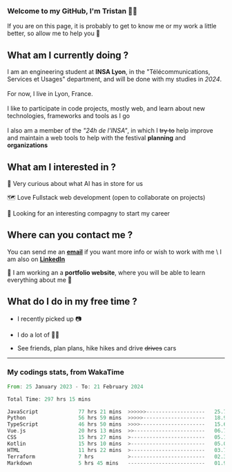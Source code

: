 ### Welcome to my GitHub, I'm Tristan 👨‍💻

If you are on this page, it is probably to get to know me or my work a little better, so allow me to help you 💁

## What am I currently doing ?

I am an engineering student at **INSA Lyon**, in the "Télécommunications, Services et Usages" department, and will be done with my studies in *2024*. \
\
For now, I live in Lyon, France. \
\
I like to participate in code projects, mostly web, and learn about new technologies, frameworks and tools as I go
\
\
I also am a member of the *"24h de l'INSA"*, in which I ~~try to~~  help improve and maintain a web tools to help with the festival **planning** and **organizations**

## What am I interested in ?
   
   🤖 Very curious about what AI has in store for us
   
   🗺️ Love Fullstack web development (open to collaborate on projects)

   🤔 Looking for an interesting compagny to start my career

## Where can you contact me ?

You can send me an **[email](mailto:tristan.dve@gmail.com)** if you want more info or wish to work with me \\
I am also on **[LinkedIn](https://www.linkedin.com/in/tristan-devin/)**

🚧 I am working an a **portfolio website**, where you will be able to learn everything about me 🚧

## What do I do in my free time ?

 - I recently picked up 📷
   
 - I do a lot of 🧗‍♂️
   
 - See friends, plan plans, hike hikes and drive ~~drives~~ cars

---
### My codings stats, from WakaTime

<!--START_SECTION:waka-->

```rust
From: 25 January 2023 - To: 21 February 2024

Total Time: 297 hrs 15 mins

JavaScript             77 hrs 21 mins  >>>>>>-------------------   25.76 %
Python                 56 hrs 59 mins  >>>>>--------------------   18.98 %
TypeScript             46 hrs 50 mins  >>>>---------------------   15.60 %
Vue.js                 20 hrs 13 mins  >>-----------------------   06.74 %
CSS                    15 hrs 27 mins  >------------------------   05.15 %
Kotlin                 15 hrs 10 mins  >------------------------   05.06 %
HTML                   11 hrs 22 mins  >------------------------   03.79 %
Terraform              7 hrs           >------------------------   02.34 %
Markdown               5 hrs 45 mins   -------------------------   01.92 %
```

<!--END_SECTION:waka-->
